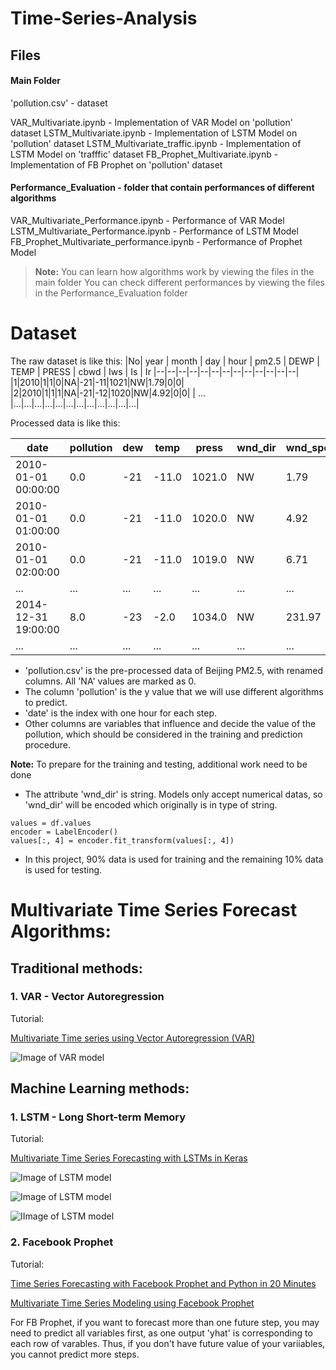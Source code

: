 ﻿
# Time-Series-Analysis

## Files

#### Main Folder
'pollution.csv' - dataset

VAR_Multivariate.ipynb - Implementation of VAR Model on 'pollution' dataset
LSTM_Multivariate.ipynb - Implementation of LSTM Model on 'pollution' dataset
LSTM_Multivariate_traffic.ipynb - Implementation of LSTM Model on 'trafffic' dataset
FB_Prophet_Multivariate.ipynb - Implementation of FB Prophet on 'pollution' dataset

#### Performance_Evaluation - folder that contain performances of different algorithms
VAR_Multivariate_Performance.ipynb - Performance of VAR Model
LSTM_Multivariate_Performance.ipynb - Performance of LSTM Model
FB_Prophet_Multivariate_performance.ipynb - Performance of Prophet Model

>**Note:**
>You can learn how algorithms work by viewing the files in the main folder
>You can check different performances by viewing the files in the Performance_Evaluation folder

  

# Dataset

The raw dataset is like this:
|No| year | month | day | hour | pm2.5 | DEWP | TEMP | PRESS | cbwd | Iws | Is | Ir
|--|--|--|--|--|--|--|--|--|--|--|--|--|
|1|2010|1|1|0|NA|-21|-11|1021|NW|1.79|0|0|
|2|2010|1|1|1|NA|-21|-12|1020|NW|4.92|0|0|
| ... |...|...|...|...|...|...|...|...|...|...|...|...|

Processed data is like this:

|date| pollution | dew | temp | press | wnd_dir | wnd_spd | snow | rain
|--|--|--|--|--|--|--|--|--|
| 2010-01-01 00:00:00 |0.0|-21|-11.0|1021.0|NW|1.79|0|0
| 2010-01-01 01:00:00 |0.0|-21|-11.0|1020.0|NW|4.92|0|0
| 2010-01-01 02:00:00 |0.0|-21|-11.0|1019.0|NW|6.71|0|0
| ... |...|...|...|...|...|...|...|...
| 2014-12-31 19:00:00 |8.0|-23|-2.0|1034.0|NW|231.97|0|0
| ... |...|...|...|...|...|...|...|...

- 'pollution.csv' is the pre-processed data of Beijing PM2.5, with renamed columns. All 'NA' values are marked as 0.
- The column 'pollution' is the y value that we will use different algorithms to predict. 
- 'date' is the index with one hour for each step.
- Other columns are variables that influence and decide the value of the pollution, which should be considered in the training and prediction procedure.

 **Note:**
 To prepare for the training and testing, additional work need to be done
 - The attribute 'wnd_dir' is string. Models only accept numerical datas, so 'wnd_dir' will be encoded which originally is in type of string.
>
    values = df.values
    encoder = LabelEncoder()
    values[:, 4] = encoder.fit_transform(values[:, 4])
- In this project, 90% data is used for training and the remaining 10% data is used for testing.

# Multivariate Time Series Forecast Algorithms:

  

## Traditional methods:

  

### 1. VAR - Vector Autoregression

  

Tutorial:

[Multivariate Time series using Vector Autoregression (VAR)](https://www.youtube.com/watch?v=TpQtD7ONfxQ)

  

![Image of VAR model](https://slidetodoc.com/presentation_image/5cf1d107218d387627d94c115edfd4bf/image-2.jpg)

  
  

## Machine Learning methods:

  

### 1. LSTM - Long Short-term Memory

  

Tutorial:

[Multivariate Time Series Forecasting with LSTMs in Keras](https://machinelearningmastery.com/multivariate-time-series-forecasting-lstms-keras/)

  

![Image of LSTM model](https://www.researchgate.net/profile/Xuan_Hien_Le2/publication/334268507/figure/fig8/AS:788364231987201@1564972088814/The-structure-of-the-Long-Short-Term-Memory-LSTM-neural-network-Reproduced-from-Yan.png)

![Image of LSTM model](https://www.researchgate.net/profile/Savvas-Varsamopoulos/publication/329362532/figure/fig5/AS:699592479870977@1543807253596/Structure-of-the-LSTM-cell-and-equations-that-describe-the-gates-of-an-LSTM-cell.jpg)

![IImage of LSTM model](https://miro.medium.com/max/1400/1*0R9LrwwY4zd585qEAgws6w.png)

  
  

### 2. Facebook Prophet

  

Tutorial:

[Time Series Forecasting with Facebook Prophet and Python in 20 Minutes](https://www.youtube.com/watch?v=KvLG1uTC-KU)

[Multivariate Time Series Modeling using Facebook Prophet](https://www.youtube.com/watch?v=XZhPO043lqU)

  

For FB Prophet, if you want to forecast more than one future step, you may need to predict all variables first, as one output 'yhat' is corresponding to each row of varables. Thus, if you don't have future value of your variiables, you cannot predict more steps.
